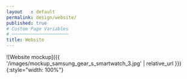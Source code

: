 ```yaml
---
layout   : default
permalink: design/website/
published: true
# Custom Page Variables
# ─────────────────────
title: Website
---
```




![Website mockup]({{ '/images/mockup_samsung_gear_s_smartwatch_3.jpg' | relative_url }}){:style="width: 100%"}
